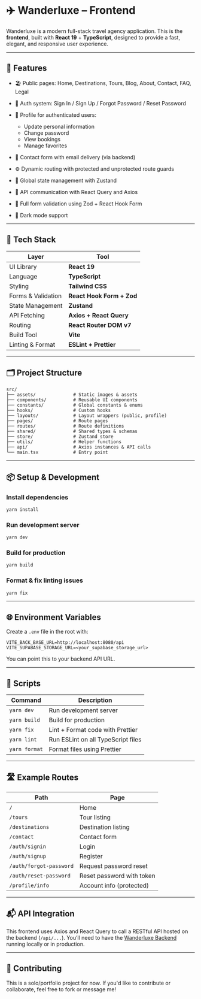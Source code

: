 # ✈️ Wanderluxe – Frontend

Wanderluxe is a modern full-stack travel agency application. This is the **frontend**, built with **React 19** + **TypeScript**, designed to provide a fast, elegant, and responsive user experience.

---

## 🚀 Features

* 🏖 Public pages: Home, Destinations, Tours, Blog, About, Contact, FAQ, Legal
* 🔐 Auth system: Sign In / Sign Up / Forgot Password / Reset Password
* 👤 Profile for authenticated users:

  * Update personal information
  * Change password
  * View bookings
  * Manage favorites
* 💬 Contact form with email delivery (via backend)
* ⚙️ Dynamic routing with protected and unprotected route guards
* 🧠 Global state management with Zustand
* 🔄 API communication with React Query and Axios
* 🧪 Full form validation using Zod + React Hook Form
* 🌙 Dark mode support

---

## 🧰 Tech Stack

| Layer              | Tool                      |
|--------------------|---------------------------|
| UI Library         | **React 19**              |
| Language           | **TypeScript**            |
| Styling            | **Tailwind CSS**          |
| Forms & Validation | **React Hook Form + Zod** |
| State Management   | **Zustand**               |
| API Fetching       | **Axios + React Query**   |
| Routing            | **React Router DOM v7**   |
| Build Tool         | **Vite**                  |
| Linting & Format   | **ESLint + Prettier**     |

---

## 🗂 Project Structure

```
src/
├── assets/              # Static images & assets
├── components/          # Reusable UI components
├── constants/           # Global constants & enums
├── hooks/               # Custom hooks
├── layouts/             # Layout wrappers (public, profile)
├── pages/               # Route pages
├── routes/              # Route definitions
├── shared/              # Shared types & schemas
├── store/               # Zustand store
├── utils/               # Helper functions
├── api/                 # Axios instances & API calls
└── main.tsx             # Entry point
```

---

## 📦 Setup & Development

### Install dependencies

```bash
yarn install
```

### Run development server

```bash
yarn dev
```

### Build for production

```bash
yarn build
```

### Format & fix linting issues

```bash
yarn fix
```

---

## 🌐 Environment Variables

Create a `.env` file in the root with:

```env
VITE_BACK_BASE_URL=http://localhost:8080/api
VITE_SUPABASE_STORAGE_URL=<your_supabase_storage_url>
```

You can point this to your backend API URL.

---

## 📜 Scripts

| Command       | Description                        |
|---------------|------------------------------------|
| `yarn dev`    | Run development server             |
| `yarn build`  | Build for production               |
| `yarn fix`    | Lint + Format code with Prettier   |
| `yarn lint`   | Run ESLint on all TypeScript files |
| `yarn format` | Format files using Prettier        |

---

## 🛣 Example Routes

| Path                    | Page                      |
|-------------------------|---------------------------|
| `/`                     | Home                      |
| `/tours`                | Tour listing              |
| `/destinations`         | Destination listing       |
| `/contact`              | Contact form              |
| `/auth/signin`          | Login                     |
| `/auth/signup`          | Register                  |
| `/auth/forgot-password` | Request password reset    |
| `/auth/reset-password`  | Reset password with token |
| `/profile/info`         | Account info (protected)  |

---

## 📬 API Integration

This frontend uses Axios and React Query to call a RESTful API hosted on the backend (`/api/...`). You’ll need to have the [Wanderluxe Backend](https://github.com/your-backend-url) running locally or in production.

---

## 🙌 Contributing

This is a solo/portfolio project for now. If you'd like to contribute or collaborate, feel free to fork or message me!
